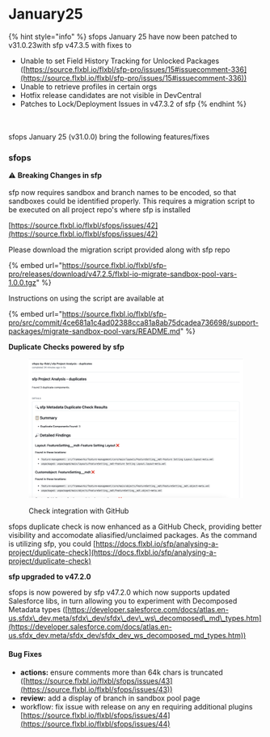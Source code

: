 # January25



{% hint style="info" %}
sfops January 25 have now been patched to v31.0.23with sfp v47.3.5 with fixes to

* Unable to set Field History Tracking for Unlocked Packages ([https://source.flxbl.io/flxbl/sfp-pro/issues/15#issuecomment-336](https://source.flxbl.io/flxbl/sfp-pro/issues/15#issuecomment-336))
* Unable to retrieve profiles in certain orgs&#x20;
* Hotfix release candidates are not visible in DevCentral&#x20;
* Patches to Lock/Deployment Issues in v47.3.2 of sfp
{% endhint %}

\
\
sfops January 25 (v31.0.0) bring the following features/fixes

### sfops

:warning: **Breaking Changes in sfp** \
\
sfp now requires sandbox and branch names to be encoded, so that sandboxes could be identified properly. This requires a migration script to be executed on all project repo's where sfp is  installed

[https://source.flxbl.io/flxbl/sfops/issues/42](https://source.flxbl.io/flxbl/sfops/issues/42)

Please download the migration script provided along with sfp repo

{% embed url="https://source.flxbl.io/flxbl/sfp-pro/releases/download/v47.2.5/flxbl-io-migrate-sandbox-pool-vars-1.0.0.tgz" %}

Instructions on using the script are available at&#x20;

{% embed url="https://source.flxbl.io/flxbl/sfp-pro/src/commit/4ce681a1c4ad02388cca81a8ab75dcadea736698/support-packages/migrate-sandbox-pool-vars/README.md" %}



**Duplicate Checks powered by sfp**

<figure><img src="../.gitbook/assets/CleanShot 2025-02-05 at 23.19.42@2x.png" alt=""><figcaption><p>Check integration with GitHub</p></figcaption></figure>

sfops duplicate check is now enhanced as a GitHub Check, providing better visibility and accomodate aliasified/unclaimed packages.  As the command is utilizing sfp, you could [https://docs.flxbl.io/sfp/analysing-a-project/duplicate-check](https://docs.flxbl.io/sfp/analysing-a-project/duplicate-check)

**sfp upgraded to v47.2.0**

sfops is now powered by sfp v47.2.0 which now supports updated Salesforce libs, in turn allowing you to experiment with Decomposed Metadata types ([https://developer.salesforce.com/docs/atlas.en-us.sfdx\_dev.meta/sfdx\_dev/sfdx\_dev\_ws\_decomposed\_md\_types.htm](https://developer.salesforce.com/docs/atlas.en-us.sfdx_dev.meta/sfdx_dev/sfdx_dev_ws_decomposed_md_types.htm))

#### Bug Fixes

* **actions:** ensure comments more than 64k chars is truncated ([https://source.flxbl.io/flxbl/sfops/issues/43](https://source.flxbl.io/flxbl/sfops/issues/43))
* **review:** add a display of branch in sandbox pool  page&#x20;
* workflow: fix issue with release on any en requiring additional plugins [https://source.flxbl.io/flxbl/sfops/issues/44](https://source.flxbl.io/flxbl/sfops/issues/44)





